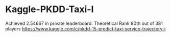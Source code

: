 # Kaggle-PKDD-Taxi-I
Achieved 2.54667 in private leaderboard. 
Theoretical Rank 80th out of 381 players
https://www.kaggle.com/c/pkdd-15-predict-taxi-service-trajectory-i
